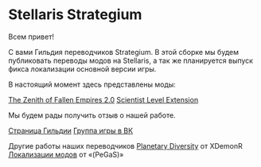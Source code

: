 # Stellaris Strategium
Всем привет!

С вами Гильдия переводчиков Strategium. 
В этой сборке мы будем публиковать переводы модов на Stellaris, а так же планируется выпуск фикса локализации основной версии игры. 

В настоящий момент здесь представлены моды:

[The Zenith of Fallen Empires 2.0](https://steamcommunity.com/sharedfiles/filedetails/?id=1317022177)
[Scientist Level Extension](https://steamcommunity.com/sharedfiles/filedetails/?id=1467714013)

Мы будем рады получить отзыв о нашей работе. 

[Страница Гильдии](https://steamcommunity.com/linkfilter/?url=https://vk.com/stellaris_strategium?w=page-99522494_53966131)
[Группа игры в ВК](https://steamcommunity.com/linkfilter/?url=https://vk.com/stellaris_strategium)

Другие работы наших переводчиков
[Planetary Diversity](https://steamcommunity.com/sharedfiles/filedetails/?id=1392783072) от XDemonR
[Локализации модов](https://steamcommunity.com/sharedfiles/filedetails/?id=1375388095) от «(PeGaS)»